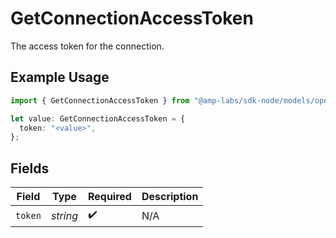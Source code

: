 # GetConnectionAccessToken

The access token for the connection.

## Example Usage

```typescript
import { GetConnectionAccessToken } from "@amp-labs/sdk-node/models/operations";

let value: GetConnectionAccessToken = {
  token: "<value>",
};
```

## Fields

| Field              | Type               | Required           | Description        |
| ------------------ | ------------------ | ------------------ | ------------------ |
| `token`            | *string*           | :heavy_check_mark: | N/A                |